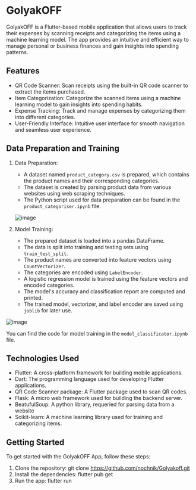 # GolyakOFF

GolyakOFF is a Flutter-based mobile application that allows users to track their expenses by scanning receipts and categorizing the items using a machine learning model. The app provides an intuitive and efficient way to manage personal or business finances and gain insights into spending patterns.

## Features

- QR Code Scanner: Scan receipts using the built-in QR code scanner to extract the items purchased.
- Item Categorization: Categorize the scanned items using a machine learning model to gain insights into spending habits.
- Expense Tracking: Track and manage expenses by categorizing them into different categories.
- User-Friendly Interface: Intuitive user interface for smooth navigation and seamless user experience.

## Data Preparation and Training

1. Data Preparation:
   - A dataset named `product_category.csv` is prepared, which contains the product names and their corresponding categories.
   - The dataset is created by parsing product data from various websites using web scraping techniques.
   - The Python script used for data preparation can be found in the `product_categoriser.ipynb` file.
 
 
   ![image](https://github.com/nochnik/Golyakoff/assets/51897676/0e8dc7a3-09a4-4fd6-bbfd-d0b25ac8e5f3)


2. Model Training:
   - The prepared dataset is loaded into a pandas DataFrame.
   - The data is split into training and testing sets using `train_test_split`.
   - The product names are converted into feature vectors using `CountVectorizer`.
   - The categories are encoded using `LabelEncoder`.
   - A logistic regression model is trained using the feature vectors and encoded categories.
   - The model's accuracy and classification report are computed and printed.
   - The trained model, vectorizer, and label encoder are saved using `joblib` for later use.

![image](https://github.com/nochnik/Golyakoff/assets/51897676/83df2401-f4e9-40ad-b637-3af5dce54532)


You can find the code for model training in the `model_classificator.ipynb` file.



## Technologies Used

- Flutter: A cross-platform framework for building mobile applications.
- Dart: The programming language used for developing Flutter applications.
- QR Code Scanner package: A Flutter package used to scan QR codes.
- Flask: A micro web framework used for building the backend server.
- BeatufulSoup: A python library, requeried for parsing data from a website
- Scikit-learn: A machine learning library used for training and categorizing items.

## Getting Started

To get started with the GolyakOFF App, follow these steps:

1. Clone the repository:
git clone https://github.com/nochnik/Golyakoff.git
2. Install the dependencies:
flutter pub get
3. Run the app:
flutter run

